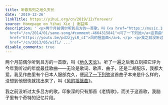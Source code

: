 ```yaml
---
title: 听歌系列之地久天长
date: '2019-12-26'
linkTitle: https://yihui.org/cn/2019/12/forever/
source: Homepage on Yihui Xie | 谢益辉
description: ' <p>两个月前偶尔听到吕方的一首歌，叫《<a href="https://music.163.com/song?id=119354">地久天长</a>》。听了一遍之后我立刻把它评为今年我听过的年度最佳歌曲——无论是歌词、歌声、曲子，还是二胡配乐，我都大爱。我见作曲里有个日本人服部克久，便<a
  href="/cn/2014/01/same-song/#comment-4664315841">问了一下列弛</a>这首曲子本来是什么样的，没想到他很快就找出来了，叫《<a
  href="https://youtu.be/pdJzjyiR_cI">风的摇篮曲</a>》。</p> <p>我之前没听过太多吕方的歌。印象深的只有那首《老情歌》，而关于这首歌，我脑子里有个奇特的记忆片段。<a
  href="/cn/2013/05/wifi/ ...'
disable_comments: true
---
```

 <p>两个月前偶尔听到吕方的一首歌，叫《<a href="https://music.163.com/song?id=119354">地久天长</a>》。听了一遍之后我立刻把它评为今年我听过的年度最佳歌曲——无论是歌词、歌声、曲子，还是二胡配乐，我都大爱。我见作曲里有个日本人服部克久，便<a href="/cn/2014/01/same-song/#comment-4664315841">问了一下列弛</a>这首曲子本来是什么样的，没想到他很快就找出来了，叫《<a href="https://youtu.be/pdJzjyiR_cI">风的摇篮曲</a>》。</p> <p>我之前没听过太多吕方的歌。印象深的只有那首《老情歌》，而关于这首歌，我脑子里有个奇特的记忆片段。<a href="/cn/2013/05/wifi/ ...